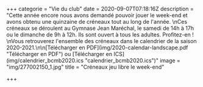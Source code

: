+++
categorie = "Vie du club"
date = 2020-09-07T07:18:16Z
description = "Cette année encore nous avons demandé pouvoir jouer le week-end et avons obtenu une quinzaine de créneaux tout au long de l'année.   \nCes créneaux se déroulent au Gymnase Jean Maréchal, le samedi de 14h à 17h ou le dimanche de 9h à 12h. Ils sont ouvert à tous les adultes. Profitez-en !  \nVous retrouverez l'ensemble des créneaux dans le calendrier de la saison 2020-2021.\n\n[Télécharger en PDF](img/2020-calendar-landscape.pdf \"Télécharger en PDF\") ou  [Télécharger en ICS](img/calendrier_bcmb2020.ics \"calendrier_bcmb2020.ics\")"
image = "img/277002150_1.jpg"
title = "Créneaux jeu libre le week-end"

+++

